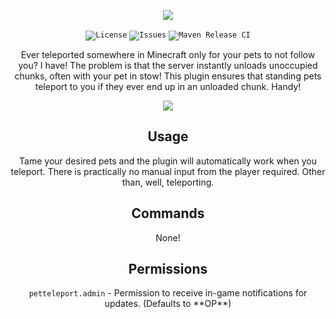<p align="center">
  <img src="https://i.imgur.com/Bwili3Z.png">
</p>

<p align="center">
  <code><img title="License" href="LICENSE" src="https://img.shields.io/github/license/NotAShelf/pet-teleport?style=flat-square"></code>
  <code><img title="Issues" href="https://github.com/NotAShelf/pet-teleport/issues" src="https://img.shields.io/github/issues/NotAShelf/pet-teleport?style=flat-square"></code>
  <code><img title="Maven Release CI" href="https://github.com/NotAShelf/pet-teleport/actions/workflows/main.yml" src="https://github.com/NotAShelf/pet-teleport/actions/workflows/main.yml/badge.svg"></code>
</p>

<p align="center">
  Ever teleported somewhere in Minecraft only for your pets to not follow you? I have! The problem is that the server instantly unloads unoccupied chunks, often with    
  your pet in stow! This plugin ensures that standing pets teleport to you if they ever end up in an unloaded chunk. Handy!
</p>

<p align="center">
  <img src="https://i.imgur.com/nbE7F5i.gif">
</p>

<h2 align="center">Usage</h2>
  <p align="center">
  Tame your desired pets and the plugin will automatically work when you teleport. There is practically no manual input from the player required. Other than, well,   
  teleporting.
  </p>

<h2 align="center">Commands</h2>
 <p align="center">
  None!
  </p>


<h2 align="center">Permissions</h2>
 <p align="center">
  <code>petteleport.admin</code> - Permission to receive in-game notifications for updates. (Defaults to **OP**)
  </p>

